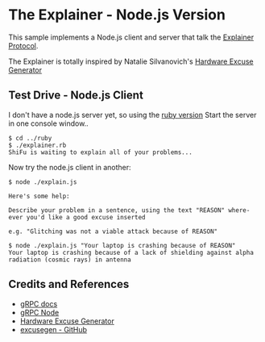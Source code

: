 # The Explainer - Node.js Version

This sample implements a Node.js client and server that talk the
[Explainer Protocol](../protocols/explainer.proto).

The Explainer is totally inspired by Natalie Silvanovich's
[Hardware Excuse Generator](http://natashenka.ca/hardware-excuse-generator/)


## Test Drive - Node.js Client

I don't have a node.js server yet, so using the [ruby version](../ruby)
Start the server in one console window..

```
$ cd ../ruby
$ ./explainer.rb
ShiFu is waiting to explain all of your problems...

```

Now try the node.js client in another:

```
$ node ./explain.js

Here's some help:

Describe your problem in a sentence, using the text "REASON" where-ever you'd like a good excuse inserted

e.g. "Glitching was not a viable attack because of REASON"

$ node ./explain.js "Your laptop is crashing because of REASON"
Your laptop is crashing because of a lack of shielding against alpha radiation (cosmic rays) in antenna
```


## Credits and References
* [gRPC docs](http://www.grpc.io/docs/)
* [gRPC Node](https://github.com/grpc/grpc/tree/release-0_13/src/node)
* [Hardware Excuse Generator](http://natashenka.ca/hardware-excuse-generator/)
* [excusegen - GitHub](https://github.com/natashenka/excusegen)

